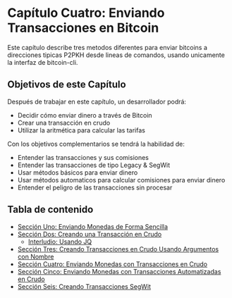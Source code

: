 # Capítulo Cuatro: Enviando Transacciones en Bitcoin

Este capítulo describe tres metodos diferentes para enviar bitcoins a direcciones tipicas P2PKH desde lineas de comandos, usando unicamente la interfaz de bitcoin-cli.

## Objetivos de este Capítulo

Después de trabajar en este capítulo, un desarrollador podrá:

   * Decidir cómo enviar dinero a través de Bitcoin
   * Crear una transacción en crudo
   * Utilizar la aritmética para calcular las tarifas

Con los objetivos complementarios se tendrá la habilidad de: 

   * Entender las transacciones y sus comisiones
   * Entender las transacciones de tipo Legacy & SegWit
   * Usar métodos básicos para enviar dinero 
   * Usar métodos automaticos para calcular comisiones para enviar dinero
   * Entender el peligro de las transacciones sin procesar
   
## Tabla de contenido
  
  * [Sección Uno: Enviando Monedas de Forma Sencilla](04_1_Sending_Coins_The_Easy_Way.md)
  * [Sección Dos: Creando una Transacción en Crudo](04_2_Creating_a_Raw_Transaction.md)
     * [Interludio: Usando JQ](04_2__Interlude_Using_JQ.md)
  * [Sección Tres: Creando Transacciones en Crudo Usando Argumentos con Nombre](04_3_Creating_a_Raw_Transaction_with_Named_Arguments.md)
  * [Sección Cuatro: Enviando Monedas con Transacciones en Crudo](04_4_Sending_Coins_with_a_Raw_Transaction.md)
  * [Sección Cinco: Enviando Monedas con Transacciones Automatizadas en Crudo](04_5_Sending_Coins_with_Automated_Raw_Transactions.md)
  * [Sección Seis: Creando Transacciones SegWit](04_6_Creating_a_Segwit_Transaction.md)